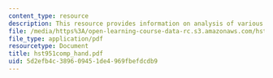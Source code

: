 ```yaml
---
content_type: resource
description: This resource provides information on analysis of various algorithms.
file: /media/https%3A/open-learning-course-data-rc.s3.amazonaws.com/hst-951j-medical-decision-support-fall-2005/5d2efb4c389609451de4969fbefdcdb9_hst951comp_hand.pdf
file_type: application/pdf
resourcetype: Document
title: hst951comp_hand.pdf
uid: 5d2efb4c-3896-0945-1de4-969fbefdcdb9
---
```


